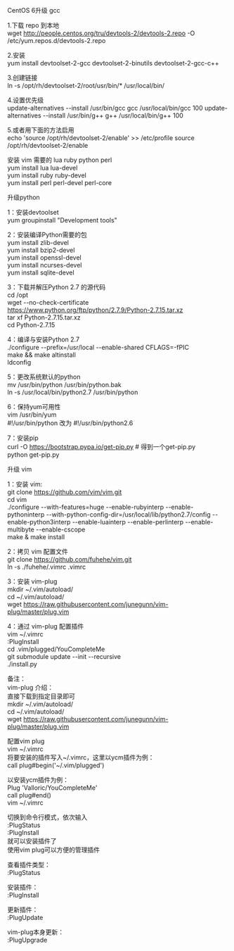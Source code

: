 CentOS 6升级 gcc

1.下载 repo 到本地  
wget http://people.centos.org/tru/devtools-2/devtools-2.repo -O /etc/yum.repos.d/devtools-2.repo

2.安装  
yum install devtoolset-2-gcc devtoolset-2-binutils devtoolset-2-gcc-c++

3.创建链接  
ln -s /opt/rh/devtoolset-2/root/usr/bin/* /usr/local/bin/

4.设置优先级  
update-alternatives --install /usr/bin/gcc gcc /usr/local/bin/gcc 100
update-alternatives --install /usr/bin/g++ g++ /usr/local/bin/g++ 100

5.或者用下面的方法启用  
echo 'source /opt/rh/devtoolset-2/enable' >> /etc/profile 
source /opt/rh/devtoolset-2/enable


安装 vim 需要的 lua ruby python perl  
yum install lua lua-devel  
yum install ruby ruby-devel  
yum install perl perl-devel perl-core  


升级python  

1：安装devtoolset  
yum groupinstall "Development tools"  

2：安装编译Python需要的包  
yum install zlib-devel  
yum install bzip2-devel  
yum install openssl-devel  
yum install ncurses-devel  
yum install sqlite-devel  

3：下载并解压Python 2.7 的源代码  
cd /opt  
wget --no-check-certificate https://www.python.org/ftp/python/2.7.9/Python-2.7.15.tar.xz  
tar xf Python-2.7.15.tar.xz  
cd Python-2.7.15  

4：编译与安装Python 2.7  
./configure --prefix=/usr/local --enable-shared CFLAGS=-fPIC  
make && make altinstall  
ldconfig  

5：更改系统默认的python  
mv /usr/bin/python  /usr/bin/python.bak  
ln -s /usr/local/bin/python2.7 /usr/bin/python  

6：保持yum可用性  
vim /usr/bin/yum  
#!/usr/bin/python 改为 #!/usr/bin/python2.6  

7：安装pip  
curl -O https://bootstrap.pypa.io/get-pip.py # 得到一个get-pip.py  
python get-pip.py  


升级 vim

1：安装 vim:  
git clone https://github.com/vim/vim.git  
cd vim  
./configure --with-features=huge --enable-rubyinterp --enable-pythoninterp --with-python-config-dir=/usr/local/lib/python2.7/config --enable-python3interp --enable-luainterp --enable-perlinterp --enable-multibyte --enable-cscope  
make & make install  

2：拷贝 vim 配置文件  
git clone https://github.com/fuhehe/vim.git  
ln -s ./fuhehe/.vimrc .vimrc  

3：安装 vim-plug  
mkdir ~/.vim/autoload/  
cd ~/.vim/autoload/  
wget https://raw.githubusercontent.com/junegunn/vim-plug/master/plug.vim  

4：通过 vim-plug 配置插件  
vim ~/.vimrc  
:PlugInstall  
cd .vim/plugged/YouCompleteMe  
git submodule update --init --recursive  
./install.py  

备注：  
vim-plug 介绍：  
直接下载到指定目录即可  
mkdir ~/.vim/autoload/  
cd ~/.vim/autoload/  
wget https://raw.githubusercontent.com/junegunn/vim-plug/master/plug.vim  

配置vim plug  
vim ~/.vimrc  
将要安装的插件写入~/.vimrc，这里以ycm插件为例：  
call plug#begin('~/.vim/plugged')  

以安装ycm插件为例：  
Plug 'Valloric/YouCompleteMe'   
call plug#end()  
vim ~/.vimrc  

切换到命令行模式，依次输入  
:PlugStatus  
:PlugInstall  
就可以安装插件了  
使用vim plug可以方便的管理插件  

查看插件类型：  
:PlugStatus  

安装插件：  
:PlugInstall  

更新插件：  
:PlugUpdate  

vim-plug本身更新：  
:PlugUpgrade  
